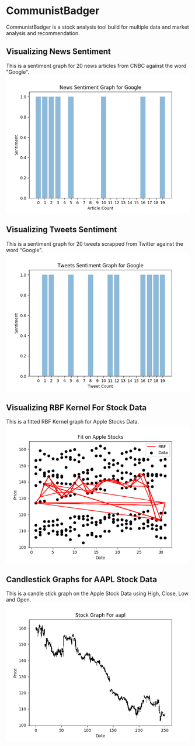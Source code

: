 # CommunistBadger
CommunistBadger is a stock analysis tool build for multiple data and market analysis and recommendation.

## Visualizing News Sentiment
This is a sentiment graph for 20 news articles from CNBC against the word "Google".
<img src="visualization/sentiment_results_news_Google.png"/>
## Visualizing Tweets Sentiment
This is a sentiment graph for 20 tweets scrapped from Twitter against the word "Google".
<img src="visualization/sentiment_results_tweets_Google.png"/>
## Visualizing RBF Kernel For Stock Data
This is a fitted RBF Kernel graph for Apple Stocks Data.
<img src="visualization/Apple_stock_rbf.png"/>
## Candlestick Graphs for AAPL Stock Data
This is a candle stick graph on the Apple Stock Data using High, Close, Low and Open.
<img src="visualization/candlestick_aapl.png"/>
